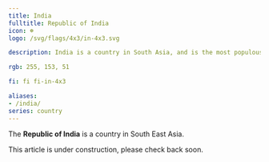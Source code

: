 ```yaml
---
title: India
fulltitle: Republic of India
icon: ☸️
logo: /svg/flags/4x3/in-4x3.svg

description: India is a country in South Asia, and is the most populous country in the world.

rgb: 255, 153, 51

fi: fi fi-in-4x3

aliases:
- /india/
series: country
---
```


The **Republic of India** is a country in South East Asia.

This article is under construction, please check back soon.
